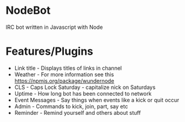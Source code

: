 NodeBot
=======

IRC bot written in Javascript with Node

Features/Plugins
=======
* Link title     - Displays titles of links in channel
* Weather        - For more information see this https://npmjs.org/package/wundernode
* CLS            - Caps Lock Saturday - capitalize nick on Saturdays
* Uptime         - How long bot has been connected to network
* Event Messages - Say things when events like a kick or quit occur 
* Admin          - Commands to kick, join, part, say etc
* Reminder       - Remind yourself and others about stuff